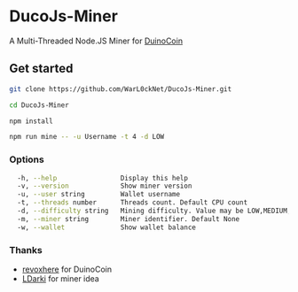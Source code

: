# DucoJs-Miner
A Multi-Threaded Node.JS Miner for [DuinoCoin](https://duinocoin.com/)

## Get started

```bash
git clone https://github.com/WarL0ckNet/DucoJs-Miner.git
```
```bash
cd DucoJs-Miner
```
```bash
npm install
```
```bash
npm run mine -- -u Username -t 4 -d LOW
```

### Options

```bash
  -h, --help                Display this help                                                      
  -v, --version             Show miner version                                                     
  -u, --user string         Wallet username                                                        
  -t, --threads number      Threads count. Default CPU count                                       
  -d, --difficulty string   Mining difficulty. Value may be LOW,MEDIUM,NET,EXTREME. Default MEDIUM 
  -m, --miner string        Miner identifier. Default None
  -w, --wallet              Show wallet balance
```

### Thanks

* [revoxhere](https://github.com/revoxhere/duino-coin) for DuinoCoin
* [LDarki](https://github.com/LDarki/NodeJS-DuinoCoin-Miner) for miner idea